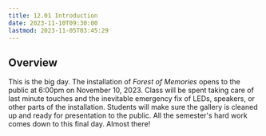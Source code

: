 ```yaml
---
title: 12.01 Introduction
date: 2023-11-10T09:30:00
lastmod: 2023-11-05T03:45:29
---
```


## Overview

This is the big day. The installation of _Forest of Memories_ opens to the public at 6:00pm on November 10, 2023. Class will be spent taking care of last minute touches and the inevitable emergency fix of LEDs, speakers, or other parts of the installation. Students will make sure the gallery is cleaned up and ready for presentation to the public. All the semester's hard work comes down to this final day. Almost there!
